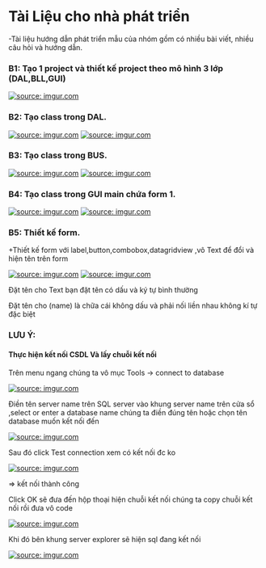<p><h1>Tài Liệu cho nhà phát triển</h1></p>
<p>-Tài liệu hướng dẫn phát triển mẫu của nhóm gồm có nhiều bài viết, nhiều câu hỏi và hướng dẫn.</p>
<p><h3> B1: Tạo 1 project và thiết kế project theo mô hình 3 lớp (DAL,BLL,GUI) </h3></P>
<a href="http://imgur.com/ASbhhY3"><img src="http://i.imgur.com/ASbhhY3.png" title="source: imgur.com" /></a>
<p><h3>B2: Tạo class trong DAL.</h3></p>
<a href="http://imgur.com/SOzzL89"><img src="http://i.imgur.com/SOzzL89.png" title="source: imgur.com" /></a>
<a href="http://imgur.com/RlmlY3l"><img src="http://i.imgur.com/RlmlY3l.png" title="source: imgur.com" /></a>
<p><h3>B3: Tạo class trong BUS.</h3></p>
<a href="http://imgur.com/WKtR08u"><img src="http://i.imgur.com/WKtR08u.png" title="source: imgur.com" /></a>
<a href="http://imgur.com/eRDQyzP"><img src="http://i.imgur.com/eRDQyzP.png" title="source: imgur.com" /></a>
<p><h3>B4: Tạo class trong GUI main chứa form 1.</h3></p>
<a href="http://imgur.com/X5V17Jh"><img src="http://i.imgur.com/X5V17Jh.png" title="source: imgur.com" /></a>
<a href="http://imgur.com/G3z5goF"><img src="http://i.imgur.com/G3z5goF.png" title="source: imgur.com" /></a>
<p><h3>B5: Thiết kế form.</h3></p>
<p>+Thiết kế form với label,button,combobox,datagridview ,vô Text để đổi và hiện tên trên form</p>
<a href="http://imgur.com/ZLtar2x"><img src="http://i.imgur.com/ZLtar2x.png" title="source: imgur.com" /></a>
<a href="http://imgur.com/11mf90A"><img src="http://i.imgur.com/11mf90A.png" title="source: imgur.com" /></a>
<p>Đặt tên cho Text bạn đặt tên có dấu và ký tự bình thường</p>
<p>Đặt tên cho (name) là chữa cái không dấu và phải nối liền nhau không kí tự đặc biệt</p>
<p><h3>LƯU Ý:</h3></p> <p><h4>Thực hiện kết nối CSDL Và lấy chuỗi kết nối</h4></p>
<p> Trên menu ngang chúng ta vô mục Tools -> connect to database</p>
<a href="http://imgur.com/Zz86llA"><img src="http://i.imgur.com/Zz86llA.png" title="source: imgur.com" /></a>
<p>Điền tên server name trên SQL server vào khung server name trên cửa sổ ,select or enter a database name chúng ta điền đúng tên hoặc chọn tên database muốn kết nối đến</p>
<a href="http://imgur.com/DUOrkPi"><img src="http://i.imgur.com/DUOrkPi.png" title="source: imgur.com" /></a>
<p>Sau đó click Test connection xem có kết nối đc ko </p>
<a href="http://imgur.com/KRM7ext"><img src="http://i.imgur.com/KRM7ext.png" title="source: imgur.com" /></a>
<p>=> kết nối thành công</p>
<p>Click OK sẽ đưa đến hộp thoại hiện chuỗi kết nối chúng ta copy chuỗi kết nối rồi đưa vô code </p>
<a href="http://imgur.com/C0VZv3p"><img src="http://i.imgur.com/C0VZv3p.png" title="source: imgur.com" /></a>
<p>Khi đó bên khung server explorer sẽ hiện sql đang kết nối</p>
<a href="http://imgur.com/Fo1NrlB"><img src="http://i.imgur.com/Fo1NrlB.png" title="source: imgur.com" /></a>
